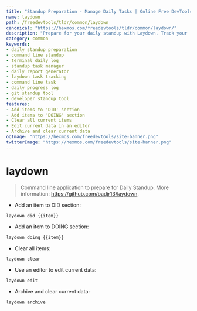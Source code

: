 ```yaml
---
title: "Standup Preparation - Manage Daily Tasks | Online Free DevTools by Hexmos"
name: laydown
path: /freedevtools/tldr/common/laydown
canonical: "https://hexmos.com/freedevtools/tldr/common/laydown/"
description: "Prepare for your daily standup with Laydown. Track your 'did' and 'doing' items efficiently using this command-line tool. Free online tool, no registration required."
category: common
keywords:
- daily standup preparation
- command line standup
- terminal daily log
- standup task manager
- daily report generator
- laydown task tracking
- command line task
- daily progress log
- git standup tool
- developer standup tool
features:
- Add items to 'DID' section
- Add items to 'DOING' section
- Clear all current items
- Edit current data in an editor
- Archive and clear current data
ogImage: "https://hexmos.com/freedevtools/site-banner.png"
twitterImage: "https://hexmos.com/freedevtools/site-banner.png"
---
```


# laydown

> Command line application to prepare for Daily Standup.
> More information: <https://github.com/badjr13/laydown>.

- Add an item to DID section:

`laydown did {{item}}`

- Add an item to DOING section:

`laydown doing {{item}}`

- Clear all items:

`laydown clear`

- Use an editor to edit current data:

`laydown edit`

- Archive and clear current data:

`laydown archive`
